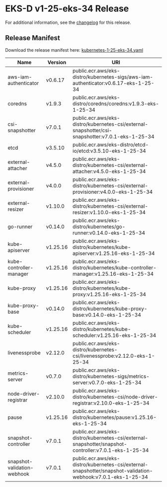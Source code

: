 # EKS-D v1-25-eks-34 Release

For additional information, see the [changelog](CHANGELOG-v1-25-eks-34.md) for this release.

## Release Manifest

Download the release manifest here: [kubernetes-1-25-eks-34.yaml](https://distro.eks.amazonaws.com/kubernetes-1-25/kubernetes-1-25-eks-34.yaml)

| Name | Version | URI |
|------|---------|-----|
| aws-iam-authenticator | v0.6.17 | public.ecr.aws/eks-distro/kubernetes-sigs/aws-iam-authenticator:v0.6.17-eks-1-25-34 |
| coredns | v1.9.3 | public.ecr.aws/eks-distro/coredns/coredns:v1.9.3-eks-1-25-34 |
| csi-snapshotter | v7.0.1 | public.ecr.aws/eks-distro/kubernetes-csi/external-snapshotter/csi-snapshotter:v7.0.1-eks-1-25-34 |
| etcd | v3.5.10 | public.ecr.aws/eks-distro/etcd-io/etcd:v3.5.10-eks-1-25-34 |
| external-attacher | v4.5.0 | public.ecr.aws/eks-distro/kubernetes-csi/external-attacher:v4.5.0-eks-1-25-34 |
| external-provisioner | v4.0.0 | public.ecr.aws/eks-distro/kubernetes-csi/external-provisioner:v4.0.0-eks-1-25-34 |
| external-resizer | v1.10.0 | public.ecr.aws/eks-distro/kubernetes-csi/external-resizer:v1.10.0-eks-1-25-34 |
| go-runner | v0.14.0 | public.ecr.aws/eks-distro/kubernetes/go-runner:v0.14.0-eks-1-25-34 |
| kube-apiserver | v1.25.16 | public.ecr.aws/eks-distro/kubernetes/kube-apiserver:v1.25.16-eks-1-25-34 |
| kube-controller-manager | v1.25.16 | public.ecr.aws/eks-distro/kubernetes/kube-controller-manager:v1.25.16-eks-1-25-34 |
| kube-proxy | v1.25.16 | public.ecr.aws/eks-distro/kubernetes/kube-proxy:v1.25.16-eks-1-25-34 |
| kube-proxy-base | v0.14.0 | public.ecr.aws/eks-distro/kubernetes/kube-proxy-base:v0.14.0-eks-1-25-34 |
| kube-scheduler | v1.25.16 | public.ecr.aws/eks-distro/kubernetes/kube-scheduler:v1.25.16-eks-1-25-34 |
| livenessprobe | v2.12.0 | public.ecr.aws/eks-distro/kubernetes-csi/livenessprobe:v2.12.0-eks-1-25-34 |
| metrics-server | v0.7.0 | public.ecr.aws/eks-distro/kubernetes-sigs/metrics-server:v0.7.0-eks-1-25-34 |
| node-driver-registrar | v2.10.0 | public.ecr.aws/eks-distro/kubernetes-csi/node-driver-registrar:v2.10.0-eks-1-25-34 |
| pause | v1.25.16 | public.ecr.aws/eks-distro/kubernetes/pause:v1.25.16-eks-1-25-34 |
| snapshot-controller | v7.0.1 | public.ecr.aws/eks-distro/kubernetes-csi/external-snapshotter/snapshot-controller:v7.0.1-eks-1-25-34 |
| snapshot-validation-webhook | v7.0.1 | public.ecr.aws/eks-distro/kubernetes-csi/external-snapshotter/snapshot-validation-webhook:v7.0.1-eks-1-25-34 |
